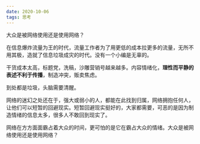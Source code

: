 ```yaml
---
date: 2020-10-06
tags: 思考
---
```


大众是被网络使用还是使用网络？

在信息爆炸流量为王的时代，流量工作者为了用更低的成本拉更多的流量，无所不用其极，造就了信息垃圾成灾的时代。没有一个小编是无辜的。

干货成本太高，标题党，洗稿，沙雕营销号越来越多。内容情绪化，**理性而平静的表述不利于传播**，制造冲突，贩卖焦虑。

到处都是垃圾，头脑需要清醒。

网络的迷幻之处还在于，强大或弱小的人，都能在此找到归属，网络拥抱任何人，让他们可以短暂的回避现实。短暂回避现实挺好的，大家都需要，可恶的是因为制造情绪的信息太多，很多人不敢回到现实了。

网络在方方面面霸占着大众的时间，更可怕的是它在霸占大众的情绪。大众是被网络使用还是使用网络？